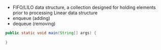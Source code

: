 - FIFO/LILO data structure, a collection designed for holding elements prior to processing Linear data structure
- enqueue (adding)
- dequeue (removing)

```Java
public static void main(String[] args) {
	
}
```